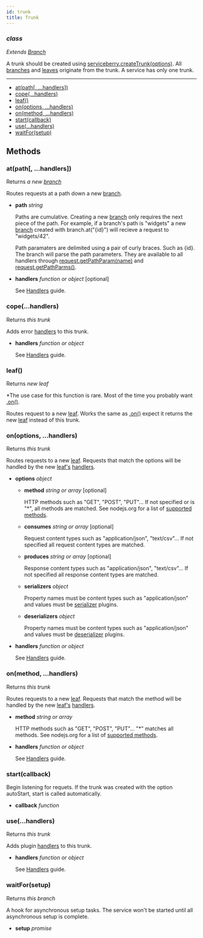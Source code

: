 ```yaml
---
id: trunk
title: Trunk
---
```


### *class*

*Extends [Branch](branch.html)*

A trunk should be created using [serviceberry.createTrunk(options)](serviceberry.html#createtrunk-options).
All [branches](branch.html) and [leaves](leaf.html) originate from the trunk.
A service has only one trunk.




--------------------------------------------------

  - [at(path[, ...handlers])](#atpath-handlers-)
  - [cope(...handlers)](#copehandlers)
  - [leaf()](#leaf)
  - [on(options, ...handlers)](#onoptions-handlers)
  - [on(method, ...handlers)](#onmethod-handlers)
  - [start(callback)](#startcallback)
  - [use(...handlers)](#usehandlers)
  - [waitFor(setup)](#waitforsetup)


Methods
-------

### at(path[, ...handlers])

Returns *a new [branch](branch.html)*

Routes requests at a path down a new [branch](branch.html).

  - **path** *string* 

    Paths are cumulative. Creating a new [branch](branch.html) only requires
    the next piece of the path. For example, if a branch's path is "widgets"
    a new [branch](branch.html) created with branch.at("{id}") will recieve
    a request to "widgets/42".

    Path paramaters are delimited using a pair of curly braces. Such as {id}.
    The branch will parse the path parameters. They are available to all handlers
    through [request.getPathParam(name)](request.html#getpathparamname)
    and [request.getPathParms()](request.html#getpathparams).

  - **handlers** *function or object* <span class="optional">[optional]</span>

    See [Handlers](handlers.html) guide.


### cope(...handlers)

Returns *this trunk*

Adds error [handlers](handlers.html) to this trunk.

  - **handlers** *function or object* 

    See [Handlers](handlers.html) guide.


### leaf()

Returns *new leaf*

*The use case for this function is rare. Most of the time you probably want
[.on()](#onoptions-handlers-).

Routes request to a new [leaf](leaf.html). Works the same as [.on()](#onoptions-handlers-)
expect it returns the new [leaf](leaf.html) instead of this trunk.



### on(options, ...handlers)

Returns *this trunk*

Routes requests to a new [leaf](leaf.html). Requests that match the options
will be handled by the new [leaf's](leaf.html) [handlers](handlers.html).


  - **options** *object* 
    - **method** *string or array* <span class="optional">[optional]</span>
  
      HTTP methods such as "GET", "POST", "PUT"... If not specified
      or is "*", all methods are matched. See nodejs.org for a list of
      [supported methods](https://nodejs.org/dist/latest-v10.x/docs/api/http.html#http_http_methods).
  
    - **consumes** *string or array* <span class="optional">[optional]</span>
  
      Request content types such as "application/json", "text/csv"...
      If not specified all request content types are matched.
  
    - **produces** *string or array* <span class="optional">[optional]</span>
  
      Response content types such as "application/json", "text/csv"...
      If not specified all response content types are matched.
  
    - **serializers** *object* 
  
      Property names must be content types such as "application/json" and
      values must be [serializer](plugins.html#serializers-and-deserializers)
      plugins.
  
    - **deserializers** *object* 
  
      Property names must be content types such as "application/json" and
      values must be [deserializer](plugins.html#serializers-and-deserializers)
      plugins.
  

  - **handlers** *function or object* 

    See [Handlers](handlers.html) guide.


### on(method, ...handlers)

Returns *this trunk*

Routes requests to a new [leaf](leaf.html). Requests that match the method
will be handled by the new [leaf's](leaf.html) [handlers](handlers.html).


  - **method** *string or array* 

    HTTP methods such as "GET", "POST", "PUT"... "*" matches all methods.
    See nodejs.org for a list of [supported methods](https://nodejs.org/dist/latest-v10.x/docs/api/http.html#http_http_methods).

  - **handlers** *function or object* 

    See [Handlers](handlers.html) guide.


### start(callback)



Begin listening for requets. If the trunk was created with the option autoStart,
start is called automatically.


  - **callback** *function* 


### use(...handlers)

Returns *this trunk*

Adds plugin [handlers](handlers.html) to this trunk.

  - **handlers** *function or object* 

    See [Handlers](handlers.html) guide.


### waitFor(setup)

Returns *this branch*

A hook for asynchronous setup tasks. The service won't be started until all
asynchronous setup is complete.


  - **setup** *promise* 


